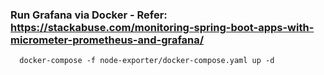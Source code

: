 ### Run Grafana via Docker - Refer: https://stackabuse.com/monitoring-spring-boot-apps-with-micrometer-prometheus-and-grafana/

```
  docker-compose -f node-exporter/docker-compose.yaml up -d
```